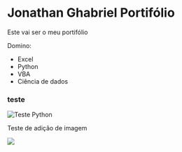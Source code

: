 <h1> Jonathan Ghabriel Portifólio </h1>

Este vai ser o meu portifólio

Domino:

* Excel
* Python
* VBA
* Ciência de dados

### teste
<img src="./img/python.jpg" alt="Teste Python">
<p>Teste de adição de imagem</p>

<img src="python.png">


